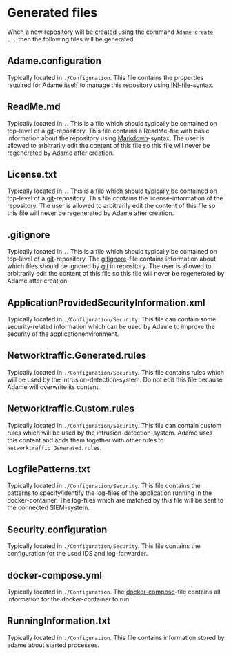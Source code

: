 # Generated files

When a new repository will be created using the command `Adame create ...` then the following files will be generated:

## Adame.configuration

Typically located in `./Configuration`.
This file contains the properties required for Adame itself to manage this repository using [INI-file](https://en.wikipedia.org/wiki/INI_file)-syntax.

## ReadMe.md

Typically located in `.`.
This is a file which should typically be contained on top-level of a [git](https://git-scm.com/)-repository.
This file contains a ReadMe-file with basic information about the repository using [Markdown](https://en.wikipedia.org/wiki/Markdown)-syntax. The user is allowed to arbitrarily edit the content of this file so this file will never be regenerated by Adame after creation.

## License.txt

Typically located in `.`.
This is a file which should typically be contained on top-level of a [git](https://git-scm.com/)-repository.
This file contains the license-information of the repository. The user is allowed to arbitrarily edit the content of this file so this file will never be regenerated by Adame after creation.

## .gitignore

Typically located in `.`.
This is a file which should typically be contained on top-level of a [git](https://git-scm.com/)-repository.
The [gitignore](https://git-scm.com/docs/gitignore)-file contains information about which files should be ignored by [git](https://git-scm.com/) in repository. The user is allowed to arbitrarily edit the content of this file so this file will never be regenerated by Adame after creation.

## ApplicationProvidedSecurityInformation.xml

Typically located in `./Configuration/Security`.
This file can contain some security-related information which can be used by Adame to improve the security of the applicationenvironment.

## Networktraffic.Generated.rules

Typically located in `./Configuration/Security`.
This file contains rules which will be used by the intrusion-detection-system.
Do not edit this file because Adame will overwrite its content.

## Networktraffic.Custom.rules

Typically located in `./Configuration/Security`.
This file can contain custom rules which will be used by the intrusion-detection-system. Adame uses this content and adds them together with other rules to `Networktraffic.Generated.rules`.

## LogfilePatterns.txt

Typically located in `./Configuration/Security`.
This file contains the patterns to specify/identify the log-files of the application running in the docker-container. The log-files which are matched by this file will be sent to the connected SIEM-system.

## Security.configuration

Typically located in `./Configuration/Security`.
This file contains the configuration for the used IDS and log-forwarder.

## docker-compose.yml

Typically located in `./Configuration`.
The [docker-compose](https://docs.docker.com/compose)-file contains all information for the docker-container to run.

## RunningInformation.txt

Typically located in `./Configuration`.
This file contains information stored by adame about started processes.
